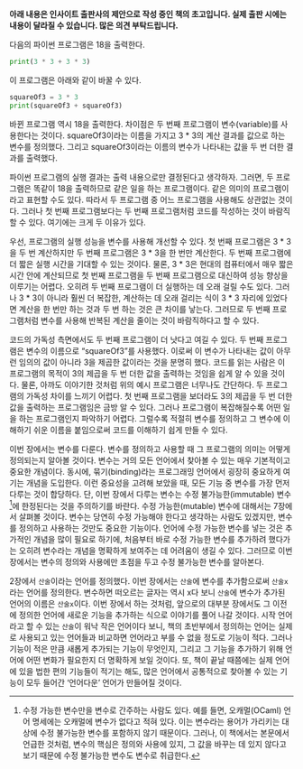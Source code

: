 **아래 내용은 인사이트 출판사의 제안으로 작성 중인 책의 초고입니다. 실제 출판
시에는 내용이 달라질 수 있습니다. 많은 의견 부탁드립니다.**

다음의 파이썬 프로그램은 18을 출력한다.

```python
print(3 * 3 + 3 * 3)
```

이 프로그램은 아래와 같이 바꿀 수 있다.

```python
squareOf3 = 3 * 3
print(squareOf3 + squareOf3)
```

바뀐 프로그램 역시 18을 출력한다. 차이점은 두 번째 프로그램이 변수(variable)를
사용한다는 것이다. squareOf3이라는 이름을 가지고 3 * 3의 계산 결과를 값으로 하는
변수를 정의했다. 그리고 squareOf3이라는 이름의 변수가 나타내는 값을 두 번 더한
결과를 출력했다.

파이썬 프로그램의 실행 결과는 출력 내용으로만 결정된다고 생각하자. 그러면, 두
프로그램은 똑같이 18을 출력하므로 같은 일을 하는 프로그램이다. 같은 의미의
프로그램이라고 표현할 수도 있다. 따라서 두 프로그램 중 어느 프로그램을 사용해도
상관없는 것이다. 그러나 첫 번째 프로그램보다는 두 번째 프로그램처럼 코드를
작성하는 것이 바람직할 수 있다. 여기에는 크게 두 이유가 있다.

우선, 프로그램의 실행 성능을 변수를 사용해 개선할 수 있다. 첫 번째 프로그램은
3 * 3을 두 번 계산하지만 두 번째 프로그램은 3 * 3을 한 번만 계산한다. 두 번째
프로그램에 더 짧은 실행 시간을 기대할 수 있는 것이다. 물론, 3 * 3은 현대의
컴퓨터에서 매우 짧은 시간 안에 계산되므로 첫 번째 프로그램을 두 번째
프로그램으로 대신하여 성능 향상을 이루기는 어렵다. 오히려 두 번째 프로그램이
더 실행하는 데 오래 걸릴 수도 있다. 그러나 3 * 3이 아니라 훨씬 더 복잡한,
계산하는 데 오래 걸리는 식이 3 * 3 자리에 있었다면 계산을 한 번만 하는 것과 두
번 하는 것은 큰 차이를 낳는다. 그러므로 두 번째 프로그램처럼 변수를 사용해
반복된 계산을 줄이는 것이 바람직하다고 할 수 있다.

코드의 가독성 측면에서도 두 번째 프로그램이 더 낫다고 여길 수 있다. 두 번째
프로그램은 변수의 이름으로 “squareOf3”를 사용했다. 이로써 이 변수가 나타내는
값이 아무런 임의의 값이 아니라 3을 제곱한 값이라는 것을 분명히 했다. 코드를
읽는 사람은 이 프로그램의 목적이 3의 제곱을 두 번 더한 값을 출력하는 것임을
쉽게 알 수 있을 것이다. 물론, 아까도 이야기한 것처럼 위의 예시 프로그램은
너무나도 간단하다. 두 프로그램의 가독성 차이를 느끼기 어렵다. 첫 번째
프로그램을 보더라도 3의 제곱을 두 번 더한 값을 출력하는 프로그램임은 금방 알
수 있다. 그러나 프로그램이 복잡해질수록 어떤 일을 하는 프로그램인지 파악하기
어렵다. 그럴수록 적절히 변수를 정의하고 그 변수에 이해하기 쉬운 이름을
붙임으로써 코드를 이해하기 쉽게 만들 수 있다.

이번 장에서는 변수를 다룬다. 변수를 정의하고 사용할 때 그 프로그램의 의미는
어떻게 정의되는지 알아볼 것이다. 변수는 거의 모든 언어에서 찾아볼 수 있는 매우
기본적이고 중요한 개념이다. 동시에, 묶기(binding)라는 프로그래밍 언어에서
굉장히 중요하게 여기는 개념을 도입한다. 이런 중요성을 고려해 보았을 때, 모든
기능 중 변수를 가장 먼저 다루는 것이 합당하다. 단, 이번 장에서 다루는 변수는
수정 불가능한(immutable) 변수[^1]에 한정된다는 것을 주의하기를 바란다. 수정
가능한(mutable) 변수에 대해서는 7장에서 살펴볼 것이다. 변수는 당연히 수정
가능해야 한다고 생각하는 사람도 있겠지만, 변수를 정의하고 사용하는 것만도
중요한 기능이다. 언어에 수정 가능한 변수를 넣는 것은 추가적인 개념을 많이
필요로 하기에, 처음부터 바로 수정 가능한 변수를 추가하려 했다가는 오히려
변수라는 개념을 명확하게 보여주는 데 어려움이 생길 수 있다. 그러므로 이번
장에서는 변수의 정의와 사용에만 초점을 두고 수정 불가능한 변수를 알아본다.

[^1]: 수정 가능한 변수만을 변수로 간주하는 사람도 있다. 예를 들면, 오캐멀(OCaml)
언어 명세에는 오캐멀에 변수가 없다고 적혀 있다. 이는 변수라는 용어가 가리키는
대상에 수정 불가능한 변수를 포함하지 않기 때문이다. 그러나, 이 책에서는
본문에서 언급한 것처럼, 변수의 핵심은 정의와 사용에 있지, 그 값을 바꾸는 데
있지 않다고 보기 때문에 수정 불가능한 변수도 변수로 취급한다.

2장에서 `산술`이라는 언어를 정의했다. 이번 장에서는 `산술`에 변수를 추가함으로써
`산술x`라는 언어를 정의한다. 변수하면 떠오르는 글자는 역시 x다 보니 `산술`에
변수가 추가된 언어의 이름은 `산술x`이다. 이번 장에서 하는 것처럼, 앞으로의
대부분 장에서도 그 이전에 정의한 언어에 새로운 기능을 추가하는 식으로 이야기를
풀어 나갈 것이다. 시작 언어라고 할 수 있는 `산술`이 워낙 작은 언어이다 보니,
책의 초반부에서 정의하는 언어는 실제로 사용되고 있는 언어들과 비교하면
언어라고 부를 수 없을 정도로 기능이 적다. 그러나 기능이 적은 만큼 새롭게
추가되는 기능이 무엇인지, 그리고 그 기능을 추가하기 위해 언어에 어떤 변화가
필요한지 더 명확하게 보일 것이다. 또, 책이 끝날 때쯤에는 실제 언어에 있을 법한
편의 기능들이 적기는 해도, 많은 언어에서 공통적으로 찾아볼 수 있는 기능이 모두
들어간 ‘언어다운’ 언어가 만들어질 것이다.
